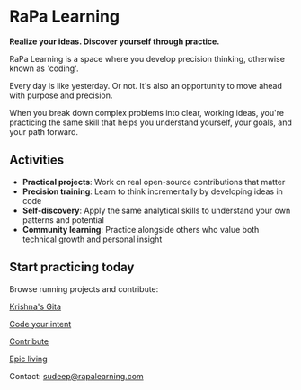 # RaPa Learning

**Realize your ideas. Discover yourself through practice.**

RaPa Learning is a space where you develop precision thinking, otherwise known as 'coding'.

Every day is like yesterday. Or not. It's also an opportunity to move ahead with purpose and precision.

When you break down complex problems into clear, working ideas, you're practicing the same skill that helps you understand yourself, your goals, and your path forward.

## Activities

- **Practical projects**: Work on real open-source contributions that matter
- **Precision training**: Learn to think incrementally by developing ideas in code
- **Self-discovery**: Apply the same analytical skills to understand your own patterns and potential
- **Community learning**: Practice alongside others who value both technical growth and personal insight

## Start practicing today

Browse running projects and contribute:

[Krishna's Gita](krishna-gita.md)

[Code your intent](coding.md)

[Contribute](contribute.md)

[Epic living](epic-living.md)

Contact: [sudeep@rapalearning.com](mailto:sudeep@rapalearning.com)
